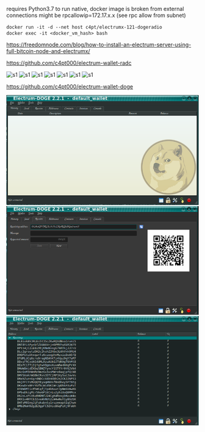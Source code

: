 requires Python3.7 to run native, docker image is broken from external connections might be rpcallowip=172.17.x.x (see rpc allow from subnet)

```
docker run -it -d --net host c4pt/electrumx-121-dogeradio
docker exec -it <docker_vm_hash> bash
```

https://freedomnode.com/blog/how-to-install-an-electrum-server-using-full-bitcoin-node-and-electrumx/


https://github.com/c4pt000/electrum-wallet-radc


![s1](https://raw.githubusercontent.com/c4pt000/electrum-wallet-radc/main/electrum-addr-electrum-radiocoin.png)
![s1](https://raw.githubusercontent.com/c4pt000/electrum-wallet-radc/main/electrum-console-about-connected.png)
![s1](https://raw.githubusercontent.com/c4pt000/electrum-wallet-radc/main/electrum-network.png)
![s1](https://raw.githubusercontent.com/c4pt000/electrum-wallet-radc/main/electrumx-radiocoin-wallet.png)
![s1](https://raw.githubusercontent.com/c4pt000/electrum-wallet-radc/main/kind-of-working.png)
![s1](https://raw.githubusercontent.com/c4pt000/electrum-wallet-radc/main/not-sending-but-receive.png)
![s1](https://raw.githubusercontent.com/c4pt000/electrum-wallet-radc/main/sort-of-working-not-fully.png)



https://github.com/c4pt000/electrum-wallet-doge


![s1](https://raw.githubusercontent.com/c4pt000/docker-electrum-wallet-for-dogecoin-WIP/master/DOGE-wallet-main.png)
![s1](https://raw.githubusercontent.com/c4pt000/docker-electrum-wallet-for-dogecoin-WIP/master/doge-wallet-recv.png)
![s1](https://raw.githubusercontent.com/c4pt000/docker-electrum-wallet-for-dogecoin-WIP/master/doge-wallet-address.png)
